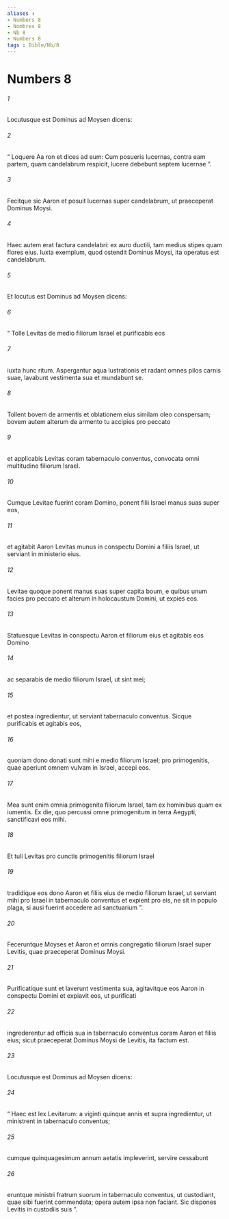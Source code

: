 ```yaml
---
aliases : 
- Numbers 8
- Nombres 8
- Nb 8
- Numbers 8
tags : Bible/Nb/8
---
```


# Numbers 8

###### 1
Locutusque est Dominus ad Moysen dicens: 
###### 2
“ Loquere Aa ron et dices ad eum: Cum posueris lucernas, contra eam partem, quam candelabrum respicit, lucere debebunt septem lucernae ”. 
###### 3
Fecitque sic Aaron et posuit lucernas super candelabrum, ut praeceperat Dominus Moysi. 
###### 4
Haec autem erat factura candelabri: ex auro ductili, tam medius stipes quam flores eius. Iuxta exemplum, quod ostendit Dominus Moysi, ita operatus est candelabrum.
###### 5
Et locutus est Dominus ad Moysen dicens: 
###### 6
“ Tolle Levitas de medio filiorum Israel et purificabis eos 
###### 7
iuxta hunc ritum. Aspergantur aqua lustrationis et radant omnes pilos carnis suae, lavabunt vestimenta sua et mundabunt se. 
###### 8
Tollent bovem de armentis et oblationem eius similam oleo conspersam; bovem autem alterum de armento tu accipies pro peccato 
###### 9
et applicabis Levitas coram tabernaculo conventus, convocata omni multitudine filiorum Israel.
###### 10
Cumque Levitae fuerint coram Domino, ponent filii Israel manus suas super eos, 
###### 11
et agitabit Aaron Levitas munus in conspectu Domini a filiis Israel, ut serviant in ministerio eius. 
###### 12
Levitae quoque ponent manus suas super capita boum, e quibus unum facies pro peccato et alterum in holocaustum Domini, ut expies eos. 
###### 13
Statuesque Levitas in conspectu Aaron et filiorum eius et agitabis eos Domino 
###### 14
ac separabis de medio filiorum Israel, ut sint mei; 
###### 15
et postea ingredientur, ut serviant tabernaculo conventus. Sicque purificabis et agitabis eos, 
###### 16
quoniam dono donati sunt mihi e medio filiorum Israel; pro primogenitis, quae aperiunt omnem vulvam in Israel, accepi eos. 
###### 17
Mea sunt enim omnia primogenita filiorum Israel, tam ex hominibus quam ex iumentis. Ex die, quo percussi omne primogenitum in terra Aegypti, sanctificavi eos mihi. 
###### 18
Et tuli Levitas pro cunctis primogenitis filiorum Israel 
###### 19
tradidique eos dono Aaron et filiis eius de medio filiorum Israel, ut serviant mihi pro Israel in tabernaculo conventus et expient pro eis, ne sit in populo plaga, si ausi fuerint accedere ad sanctuarium ”.
###### 20
Feceruntque Moyses et Aaron et omnis congregatio filiorum Israel super Levitis, quae praeceperat Dominus Moysi. 
###### 21
Purificatique sunt et laverunt vestimenta sua, agitavitque eos Aaron in conspectu Domini et expiavit eos, ut purificati 
###### 22
ingrederentur ad officia sua in tabernaculo conventus coram Aaron et filiis eius; sicut praeceperat Dominus Moysi de Levitis, ita factum est.
###### 23
Locutusque est Dominus ad Moysen dicens: 
###### 24
“ Haec est lex Levitarum: a viginti quinque annis et supra ingredientur, ut ministrent in tabernaculo conventus; 
###### 25
cumque quinquagesimum annum aetatis impleverint, servire cessabunt 
###### 26
eruntque ministri fratrum suorum in tabernaculo conventus, ut custodiant, quae sibi fuerint commendata; opera autem ipsa non faciant. Sic dispones Levitis in custodiis suis ”.
